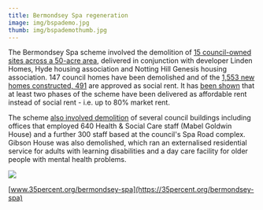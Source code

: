 ```yaml
---
title: Bermondsey Spa regeneration
image: img/bspademo.jpg
thumb: img/bspademothumb.jpg
---
```


The Bermondsey Spa scheme involved the demolition of [15 council-owned sites across a 50-acre area](https://www.southwark.gov.uk/regeneration/bermondsey-spa?chapter=3), delivered in conjunction with developer Linden Homes, Hyde housing association and Notting Hill Genesis housing association. 147 council homes have been demolished and of the [1,553 new homes constructed, 491](https://moderngov.southwark.gov.uk/documents/s64606/Report%20Disposal%20of%20Dockley%20Road%20Business%20Estate%20Bermondsey%20Site%20N%20Bermondsey%20Spa.pdf) are approved as social rent. It has [been shown](https://35percent.org/redefining-social-rent) that at least two phases of the scheme have been delivered as affordable rent instead of social rent - i.e. up to 80% market rent.
 
The scheme [also involved demolition](https://moderngov.southwark.gov.uk/Data/Executive/20060718/Agenda/Item%2014%20-%20Approval%20of%20Master%20Plan%20-%20Bermondsey%20Spa%20Site%20C.pdf) of several council buildings including offices that employed 640 Health & Social Care staff (Mabel Goldwin House) and a further 300 staff based at the council's Spa Road complex. Gibson House was also demolished, which ran an externalised residential service for adults with learning disabilities and a day care facility for older people with mental health problems.

![](https://35percent.org/img/lindenhomessite.jpg)

[www.35percent.org/bermondsey-spa](https://35percent.org/bermondsey-spa)
